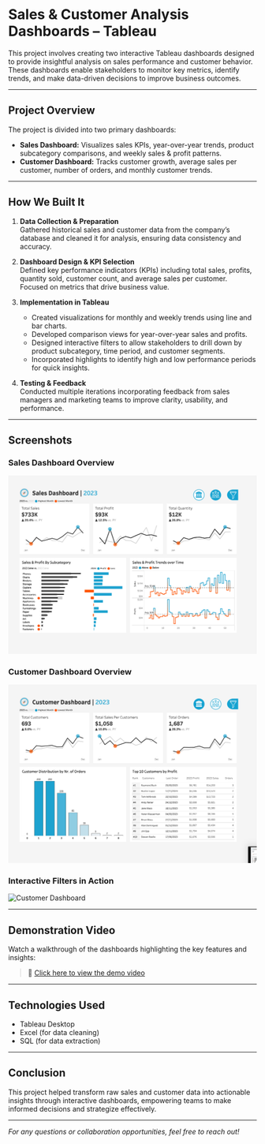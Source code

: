 # Sales & Customer Analysis Dashboards – Tableau

This project involves creating two interactive Tableau dashboards designed to provide insightful analysis on sales performance and customer behavior. These dashboards enable stakeholders to monitor key metrics, identify trends, and make data-driven decisions to improve business outcomes.

---

## Project Overview

The project is divided into two primary dashboards:

- **Sales Dashboard:** Visualizes sales KPIs, year-over-year trends, product subcategory comparisons, and weekly sales & profit patterns.
- **Customer Dashboard:** Tracks customer growth, average sales per customer, number of orders, and monthly customer trends.

---

## How We Built It

1. **Data Collection & Preparation**  
   Gathered historical sales and customer data from the company’s database and cleaned it for analysis, ensuring data consistency and accuracy.

2. **Dashboard Design & KPI Selection**  
   Defined key performance indicators (KPIs) including total sales, profits, quantity sold, customer count, and average sales per customer. Focused on metrics that drive business value.

3. **Implementation in Tableau**  
   - Created visualizations for monthly and weekly trends using line and bar charts.  
   - Developed comparison views for year-over-year sales and profits.  
   - Designed interactive filters to allow stakeholders to drill down by product subcategory, time period, and customer segments.  
   - Incorporated highlights to identify high and low performance periods for quick insights.

4. **Testing & Feedback**  
   Conducted multiple iterations incorporating feedback from sales managers and marketing teams to improve clarity, usability, and performance.

---

## Screenshots

### Sales Dashboard Overview  
![Sales Dashboard](https://raw.githubusercontent.com/Adityaxrana/Tableau--Sales_Customer_Analysis/main/Media/first.jpg)

### Customer Dashboard Overview  
![Customer Dashboard](https://raw.githubusercontent.com/Adityaxrana/Tableau--Sales_Customer_Analysis/main/Media/second.jpg)

### Interactive Filters in Action  
![Customer Dashboard](https://raw.github.com/Adityaxrana/Tableau--Sales_Customer_Analysis/main/media/Third.jpg)

---

## Demonstration Video

Watch a walkthrough of the dashboards highlighting the key features and insights:

> 🔗 [Click here to view the demo video](https://raw.github.com/Adityaxrana/Tableau--Sales_Customer_Analysis/main/media/video.mov)

---

## Technologies Used

- Tableau Desktop  
- Excel (for data cleaning)  
- SQL (for data extraction)

---

## Conclusion

This project helped transform raw sales and customer data into actionable insights through interactive dashboards, empowering teams to make informed decisions and strategize effectively.

---

*For any questions or collaboration opportunities, feel free to reach out!*

